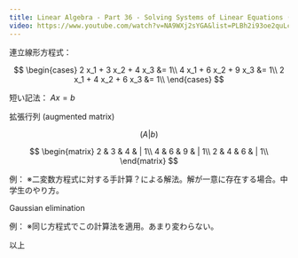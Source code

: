 ```yaml
---
title: Linear Algebra - Part 36 - Solving Systems of Linear Equations (Introduction)
video: https://www.youtube.com/watch?v=NA9WXj2sYGA&list=PLBh2i93oe2quLc5zaxD0WHzQTGrXMwAI6&index=36
---
```


連立線形方程式：

$$
\begin{cases}
2 x_1 + 3 x_2 + 4 x_3 &= 1\\
4 x_1 + 6 x_2 + 9 x_3 &= 1\\
2 x_1 + 4 x_2 + 6 x_3 &= 1\\
\end{cases}
$$

短い記法： ${Ax = b}$

拡張行列 (augmented matrix)

$$
(A | b)
$$

$$
\begin{matrix}
2 & 3 & 4 & | 1\\
4 & 6 & 9 & | 1\\
2 & 4 & 6 & | 1\\
\end{matrix}
$$

例：
※二変数方程式に対する手計算？による解法。解が一意に存在する場合。中学生のやり方。

Gaussian elimination

例：
※同じ方程式でこの計算法を適用。あまり変わらない。

以上
